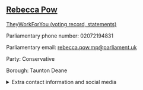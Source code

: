 ## <a href="https://members.parliament.uk/member/4522/contact">Rebecca Pow</a>

<a href="https://www.theyworkforyou.com/mp/25407/rebecca_pow/taunton_deane">TheyWorkForYou (voting record, statements)</a> 

Parliamentary phone number: 02072194831 

Parliamentary email: rebecca.pow.mp@parliament.uk 

Party: Conservative 

Borough: Taunton Deane 

<details><summary>Extra contact information and social media</summary> 
<li>Website: http://www.rebeccapow.org.uk/</li>
<li>Twitter: https://twitter.com/pow_rebecca</li>
<li>Constituency office phone number:</li>
<li>Constituency office email:</li>
<li>Facebook:</li>
<li>Instagram:</li>
<li>Youtube:</li>
<li>Linkedin:</li>
<li>Government department phone number:</li>
<li>Government department email:</li>
<li>Threads:</li>
<li>Party office phone number:</li>
<li>Party office email:</li>
<li>Tiktok:</li>
</details>